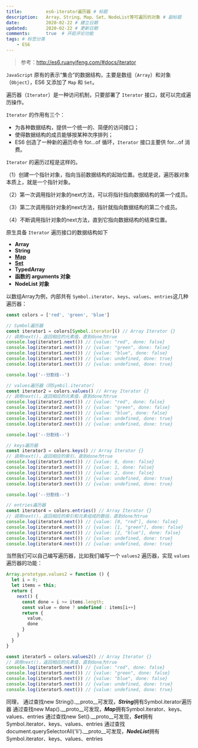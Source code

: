 ```yaml
---
title:         es6-iterator遍历器 # 标题
description:   Array、String、Map、Set、NodeList等可遍历的对象 # 副标题
date:          2020-02-22 # 建立日期
updated:       2020-02-22 # 更新日期
comments:      true  # 开启评论功能
tags: # 标签分类
    - ES6
---
```


> 参考：http://es6.ruanyifeng.com/#docs/iterator

`JavaScript` 原有的表示“集合”的数据结构，主要是数组（`Array`）和对象（`Object`），ES6 又添加了 `Map` 和 `Set`。

遍历器（`Iterator`）是一种访问机制，只要部署了 `Iterator` 接口，就可以完成遍历操作。

`Iterator` 的作用有三个：
- 为各种数据结构，提供一个统一的、简便的访问接口；
- 使得数据结构的成员能够按某种次序排列；
- ES6 创造了一种新的遍历命令 for...of 循环，`Iterator` 接口主要供 for...of 消费。


`Iterator` 的遍历过程是这样的。

（1）创建一个指针对象，指向当前数据结构的起始位置。也就是说，遍历器对象本质上，就是一个指针对象。

（2）第一次调用指针对象的next方法，可以将指针指向数据结构的第一个成员。

（3）第二次调用指针对象的next方法，指针就指向数据结构的第二个成员。

（4）不断调用指针对象的next方法，直到它指向数据结构的结束位置。


原生具备 `Iterator` 遍历接口的数据结构如下
- **Array**
- **String**
- [**Map**](http://es6.ruanyifeng.com/#docs/set-map)
- [**Set**](http://es6.ruanyifeng.com/#docs/set-map)
- **TypedArray**
- **函数的 arguments 对象**
- **NodeList 对象**


以数组Array为例，内部共有 `Symbol.iterator`、`keys`、`values`、`entries`这几种遍历器：
```js
const colors = ['red', 'green', 'blue']

// Symbol遍历器
const iterator1 = colors[Symbol.iterator]() // Array Iterator {}
// 调用next()，返回相应的元素值，直到done为true
console.log(iterator1.next()) // {value: "red", done: false}
console.log(iterator1.next()) // {value: "green", done: false}
console.log(iterator1.next()) // {value: "blue", done: false}
console.log(iterator1.next()) // {value: undefined, done: true}
console.log(iterator1.next()) // {value: undefined, done: true}

console.log('--分割线--')

// values遍历器（同Symbil.iterator）
const iterator2 = colors.values() // Array Iterator {}
// 调用next()，返回相应的元素值，直到done为true
console.log(iterator2.next()) // {value: "red", done: false}
console.log(iterator2.next()) // {value: "green", done: false}
console.log(iterator2.next()) // {value: "blue", done: false}
console.log(iterator2.next()) // {value: undefined, done: true}
console.log(iterator2.next()) // {value: undefined, done: true}

console.log('--分割线--')

// keys遍历器
const iterator3 = colors.keys() // Array Iterator {}
// 调用next()，返回相应的索引，直到done为true
console.log(iterator3.next()) // {value: 0, done: false}
console.log(iterator3.next()) // {value: 1, done: false}
console.log(iterator3.next()) // {value: 2, done: false}
console.log(iterator3.next()) // {value: undefined, done: true}
console.log(iterator3.next()) // {value: undefined, done: true}

console.log('--分割线--')

// entries遍历器
const iterator4 = colors.entries() // Array Iterator {}
// 调用next()，返回相应的索引和元素组成的数组，直到done为true
console.log(iterator4.next()) // {value: [0, "red"], done: false}
console.log(iterator4.next()) // {value: [1, "green"], done: false}
console.log(iterator4.next()) // {value: [2, "blue"], done: false}
console.log(iterator4.next()) // {value: undefined, done: true}
console.log(iterator4.next()) // {value: undefined, done: true}
```

当然我们可以自己编写遍历器，比如我们编写一个 `values2` 遍历器，实现 `values` 遍历器的功能：
```js
Array.prototype.values2 = function () {
  let i = 0;
  let items = this;
  return {
    next() {
      const done = i >= items.length;
      const value = done ? undefined : items[i++]
      return {
        value,
        done
      }
    }
  }
}

const iterator5 = colors.values2() // Array Iterator {}
// 调用next()，返回相应的元素值，直到done为true
console.log(iterator5.next()) // {value: "red", done: false}
console.log(iterator5.next()) // {value: "green", done: false}
console.log(iterator5.next()) // {value: "blue", done: false}
console.log(iterator5.next()) // {value: undefined, done: true}
console.log(iterator5.next()) // {value: undefined, done: true}
```

同理，
通过查找new String().\_\_proto\_\_可发现，***String***拥有Symbol.iterator遍历器
通过查找new Map().\_\_proto\_\_可发现，***Map***拥有Symbol.iterator、keys、values、entries
通过查找new Set().\_\_proto\_\_可发现，***Set***拥有Symbol.iterator、keys、values、entries
通过查找document.querySelectorAll('li').\_\_proto\_\_可发现，***NodeList***拥有Symbol.iterator、keys、values、entries